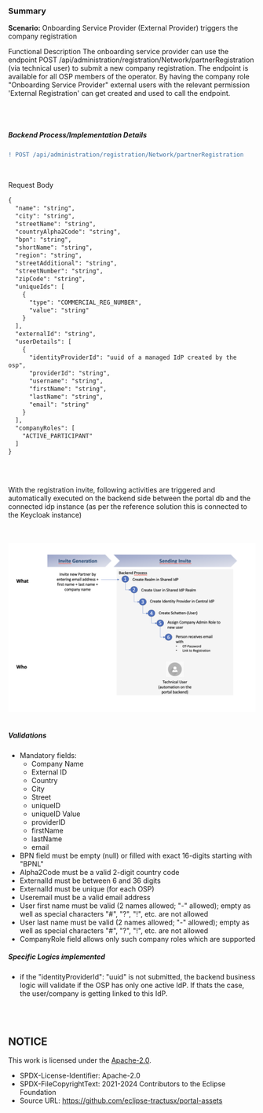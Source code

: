 ### Summary

**Scenario:** Onboarding Service Provider (External Provider) triggers the company registration
<br>

Functional Description
The onboarding service provider can use the endpoint POST /api/administration/registration/Network/partnerRegistration (via technical user) to submit a new company registration.
The endpoint is available for all OSP members of the operator. By having the company role "Onboarding Service Provider" external users with the relevant permission 'External Registration' can get created and used to call the endpoint.

<br>
<br>

##### Backend Process/Implementation Details

```diff
! POST /api/administration/registration/Network/partnerRegistration
```

<br>

Request Body

    {
      "name": "string",
      "city": "string",
      "streetName": "string",
      "countryAlpha2Code": "string",
      "bpn": "string",
      "shortName": "string",
      "region": "string",
      "streetAdditional": "string",
      "streetNumber": "string",
      "zipCode": "string",
      "uniqueIds": [
        {
          "type": "COMMERCIAL_REG_NUMBER",
          "value": "string"
        }
      ],
      "externalId": "string",
      "userDetails": [
        {
          "identityProviderId": "uuid of a managed IdP created by the osp",
          "providerId": "string",
          "username": "string",
          "firstName": "string",
          "lastName": "string",
          "email": "string"
        }
      ],
      "companyRoles": [
        "ACTIVE_PARTICIPANT"
      ]
    }

<br>
<br>

With the registration invite, following activities are triggered and automatically executed on the backend side between the portal db and the connected idp instance (as per the reference solution this is connected to the Keycloak instance)

<br>
<br>
<img width="744" alt="image" src="https://raw.githubusercontent.com/eclipse-tractusx/portal-assets/main/docs/static/registration-invite-activities.png">
<br>
<br>

##### Validations

- Mandatory fields:
  - Company Name
  - External ID
  - Country
  - City
  - Street
  - uniqueID
  - uniqueID Value
  - providerID
  - firstName
  - lastName
  - email
- BPN field must be empty (null) or filled with exact 16-digits starting with "BPNL"
- Alpha2Code must be a valid 2-digit country code
- ExternalId must be between 6 and 36 digits
- ExternalId must be unique (for each OSP)
- Useremail must be a valid email address
- User first name must be valid (2 names allowed; "-" allowed); empty as well as special characters "#", "?", "!", etc. are not allowed
- User last name must be valid (2 names allowed; "-" allowed); empty as well as special characters "#", "?", "!", etc. are not allowed
- CompanyRole field allows only such company roles which are supported

##### Specific Logics implemented

- if the "identityProviderId": "uuid" is not submitted, the backend business logic will validate if the OSP has only one active IdP. If thats the case, the user/company is getting linked to this IdP.

<br>
<br>

## NOTICE

This work is licensed under the [Apache-2.0](https://www.apache.org/licenses/LICENSE-2.0).

- SPDX-License-Identifier: Apache-2.0
- SPDX-FileCopyrightText: 2021-2024 Contributors to the Eclipse Foundation
- Source URL: https://github.com/eclipse-tractusx/portal-assets

